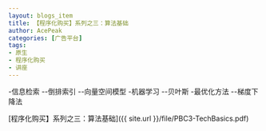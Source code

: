 ```yaml
---
layout: blogs_item
title: 【程序化购买】系列之三：算法基础
author: AcePeak
categories: [广告平台]
tags: 
- 原生
- 程序化购买
- 讲座
---
```



-信息检索
--倒排索引
--向量空间模型
-机器学习
--贝叶斯
-最优化方法
--梯度下降法

[程序化购买】系列之三：算法基础]({{ site.url }}/file/PBC3-TechBasics.pdf)
